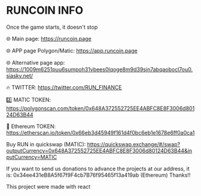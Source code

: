 # RUNCOIN INFO
Once the game starts, it doesn't stop

🌐 Main page:                https://runcoin.page  

🌐 APP page Polygon/Matic:   https://app.runcoin.page

🌐 Alternative page app:     https://1009m6251puu6sumpoh31vbees0lqoge8m9d39sjn7abqaobocl7ou0.siasky.net/ 

🔥 TWITTER:                   https://twitter.com/RUN_FINANCE

2️⃣ MATIC TOKEN:              https://polygonscan.com/token/0x648A372552725EE4ABFC8E8F3006d80124D63B44

👑 Ethereum TOKEN:           https://etherscan.io/token/0x66eb3d45949f161d4f0bc6eb1e1678e6ff0a0ca1

Buy RUN in quickswap (MATIC):   https://quickswap.exchange/#/swap?outputCurrency=0x648A372552725EE4ABFC8E8F3006d80124D63B44&inputCurrency=MATIC

If you want to send us donations to advance the projects at our address, it is: 0x34ee431eB8A5f67f9F4cb7B76f95465f13a419ab (Ethereum)
Thanks!!

This project were made with react